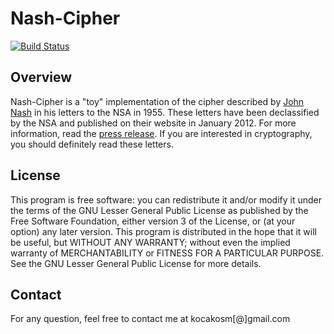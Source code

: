 Nash-Cipher
===========

[![Build Status](https://secure.travis-ci.org/kocakosm/nash-cipher.png?branch=master)](http://travis-ci.org/kocakosm/nash-cipher)


Overview
--------

Nash-Cipher is a "toy" implementation of the cipher described by
[John Nash](http://en.wikipedia.org/wiki/John_Forbes_Nash,_Jr.) in his
letters to the NSA in 1955. These letters have been declassified by the NSA and
published on their website in January 2012. For more information, read the
[press release](http://www.nsa.gov/public_info/press_room/2012/nash_exhibit.shtml).
If you are interested in cryptography, you should definitely read these letters.


License
-------

This program is free software: you can redistribute it and/or modify it under
the terms of the GNU Lesser General Public License as published by the Free
Software Foundation, either version 3 of the License, or (at your option) any
later version.
This program is distributed in the hope that it will be useful, but WITHOUT ANY
WARRANTY; without even the implied warranty of MERCHANTABILITY or FITNESS FOR A
PARTICULAR PURPOSE. See the GNU Lesser General Public License for more details.


Contact
-------

For any question, feel free to contact me at kocakosm[@]gmail.com
